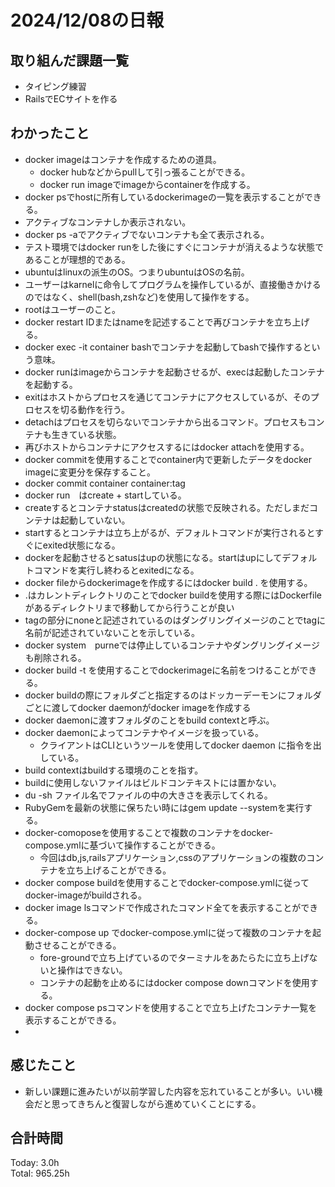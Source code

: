 # 2024/12/08の日報
## 取り組んだ課題一覧
* タイピング練習
*  RailsでECサイトを作る
## わかったこと
* docker imageはコンテナを作成するための道具。
  *  docker hubなどからpullして引っ張ることができる。
  *  docker run imageでimageからcontainerを作成する。
*  docker psでhostに所有しているdockerimageの一覧を表示することができる。
  *  アクティブなコンテナしか表示されない。
  *  docker ps -aでアクティブでないコンテナも全て表示される。
  *  テスト環境ではdocker runをした後にすぐにコンテナが消えるような状態であることが理想的である。
*  ubuntuはlinuxの派生のOS。つまりubuntuはOSの名前。
*  ユーザーはkarnelに命令してプログラムを操作しているが、直接働きかけるのではなく、shell(bash,zshなど)を使用して操作をする。
*  rootはユーザーのこと。
*  docker restart IDまたはnameを記述することで再びコンテナを立ち上げる。
*  docker exec -it container bashでコンテナを起動してbashで操作するという意味。
  *  docker runはimageからコンテナを起動させるが、execは起動したコンテナを起動する。
*  exitはホストからプロセスを通じてコンテナにアクセスしているが、そのプロセスを切る動作を行う。
  *  detachはプロセスを切らないでコンテナから出るコマンド。プロセスもコンテナも生きている状態。
  *  再びホストからコンテナにアクセスするにはdocker attachを使用する。
*  docker commitを使用することでcontainer内で更新したデータをdocker imageに変更分を保存すること。
  *  docker commit container container:tag
*  docker run　はcreate + startしている。
  *  createするとコンテナstatusはcreatedの状態で反映される。ただしまだコンテナは起動していない。
  *  startするとコンテナは立ち上がるが、デフォルトコマンドが実行されるとすぐにexited状態になる。
  *  dockerを起動させるとsatusはupの状態になる。startはupにしてデフォルトコマンドを実行し終わるとexitedになる。
*  docker fileからdockerimageを作成するにはdocker build . を使用する。
  *  .はカレントディレクトリのことでdocker buildを使用する際にはDockerfileがあるディレクトリまで移動してから行うことが良い
  *  tagの部分にnoneと記述されているのはダングリングイメージのことでtagに名前が記述されていないことを示している。
*  docker system　purneでは停止しているコンテナやダングリングイメージも削除される。
*  docker build -t を使用することでdockerimageに名前をつけることができる。
*  docker buildの際にフォルダごと指定するのはドッカーデーモンにフォルダごとに渡してdocker daemonがdocker imageを作成する
  *  docker daemonに渡すフォルダのことをbuild contextと呼ぶ。
* docker daemonによってコンテナやイメージを扱っている。
  *  クライアントはCLIというツールを使用してdocker daemon に指令を出している。
*  build contextはbuildする環境のことを指す。
  *  buildに使用しないファイルはビルドコンテキストには置かない。
*  du -sh ファイル名でファイルの中の大きさを表示してくれる。
* RubyGemを最新の状態に保ちたい時にはgem update --systemを実行する。
* docker-comoposeを使用することで複数のコンテナをdocker-compose.ymlに基づいて操作することができる。
  *  今回はdb,js,railsアプリケーション,cssのアプリケーションの複数のコンテナを立ち上げることができる。
* docker compose buildを使用することでdocker-compose.ymlに従ってdocker-imageがbuildされる。
* docker image lsコマンドで作成されたコマンド全てを表示することができる。
* docker-compose up  でdocker-compose.ymlに従って複数のコンテナを起動させることができる。
  *  fore-groundで立ち上げているのでターミナルをあたらたに立ち上げないと操作はできない。
  *  コンテナの起動を止めるにはdocker compose downコマンドを使用する。
* docker compose psコマンドを使用することで立ち上げたコンテナ一覧を表示することができる。
*                                       
## 感じたこと
* 新しい課題に進みたいが以前学習した内容を忘れていることが多い。いい機会だと思ってきちんと復習しながら進めていくことにする。
## 合計時間  
Today: 3.0h<br>
Total: 965.25h
